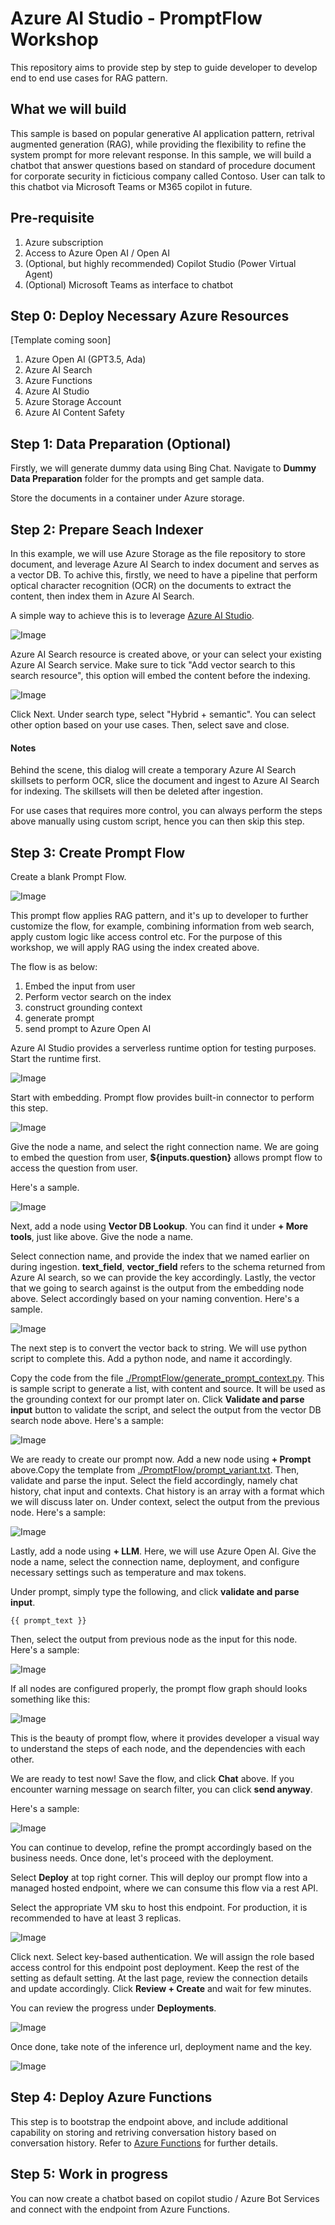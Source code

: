 # Azure AI Studio - PromptFlow Workshop
This repository aims to provide step by step to guide developer to develop end to end use cases for RAG pattern.

## What we will build
This sample is based on popular generative AI application pattern, retrival augmented generation (RAG), while providing the flexibility to refine the system prompt for more relevant response. In this sample, we will build a chatbot that answer questions based on standard of procedure document for corporate security in ficticious company called Contoso. User can talk to this chatbot via Microsoft Teams or M365 copilot in future.

## Pre-requisite
1. Azure subscription
2. Access to Azure Open AI / Open AI
3. (Optional, but highly recommended) Copilot Studio (Power Virtual Agent)
4. (Optional) Microsoft Teams as interface to chatbot

## Step 0: Deploy Necessary Azure Resources
[Template coming soon]
1. Azure Open AI (GPT3.5, Ada)
2. Azure AI Search
3. Azure Functions
4. Azure AI Studio
5. Azure Storage Account
6. Azure AI Content Safety

## Step 1: Data Preparation (Optional)
Firstly, we will generate dummy data using Bing Chat. Navigate to **Dummy Data Preparation** folder for the prompts and get sample data.

Store the documents in a container under Azure storage.



## Step 2: Prepare Seach Indexer
In this example, we will use Azure Storage as the file repository to store document, and leverage Azure AI Search to index document and serves as a vector DB. To achive this, firstly, we need to have a pipeline that perform optical character recognition (OCR) on the documents to extract the content, then index them in Azure AI Search.

A simple way to achieve this is to leverage [Azure AI Studio](https://ai.azure.com).


![Image](Assets/add-data.png)

Azure AI Search resource is created above, or your can select your existing Azure AI Search service. Make sure to tick "Add vector search to this search resource", this option will embed the content before the indexing.


![Image](Assets/select-data.png)

Click Next. Under search type, select "Hybrid + semantic". You can select other option based on your use cases. Then, select save and close.

#### Notes
Behind the scene, this dialog will create a temporary Azure AI Search skillsets to perform OCR, slice the document and ingest to Azure AI Search for indexing. The skillsets will then be deleted after ingestion.

For use cases that requires more control, you can always perform the steps above manually using custom script, hence you can then skip this step.

## Step 3: Create Prompt Flow
Create a blank Prompt Flow.

![Image](Assets/create-pf.png)

This prompt flow applies RAG pattern, and it's up to developer to further customize the flow, for example, combining information from web search, apply custom logic like access control etc. For the purpose of this workshop, we will apply RAG using the index created above.

The flow is as below:
1. Embed the input from user
2. Perform vector search on the index
3. construct grounding context
4. generate prompt
5. send prompt to Azure Open AI

Azure AI Studio provides a serverless runtime option for testing purposes. Start the runtime first.

![Image](Assets/start-runtime.png)

Start with embedding. Prompt flow provides built-in connector to perform this step.

![Image](Assets/embedding.png)

Give the node a name, and select the right connection name. We are going to embed the question from user, **${inputs.question}** allows prompt flow to access the question from user.

Here's a sample.

![Image](Assets/embedding-2.png)

Next, add a node using **Vector DB Lookup**. You can find it under **+ More tools**, just like above. Give the node a name.

Select connection name, and provide the index that we named earlier on during ingestion. **text_field**, **vector_field** refers to the schema returned from Azure AI search, so we can provide the key accordingly. Lastly, the vector that we going to search against is the output from the embedding node above. Select accordingly based on your naming convention. Here's a sample.

![Image](Assets/vector-search.png)

The next step is to convert the vector back to string. We will use python script to complete this. Add a python node, and name it accordingly.

Copy the code from the file [./PromptFlow/generate_prompt_context.py](./PromptFlow/generate_prompt_context.py). This is sample script to generate a list, with content and source. It will be used as the grounding context for our prompt later on. Click **Validate and parse input** button to validate the script, and select the output from the vector DB search node above. Here's a sample:

![Image](Assets/generate-context.png)

We are ready to create our prompt now. Add a new node using **+ Prompt** above.Copy the template from [./PromptFlow/prompt_variant.txt](./PromptFlow/prompt_variant.txt). Then, validate and parse the input. Select the field accordingly, namely chat history, chat input and contexts. Chat history is an array with a format which we will discuss later on. Under context, select the output from the previous node. Here's a sample:

![Image](./Assets/generate-prompt.png)

Lastly, add a node using **+ LLM**. Here, we will use Azure Open AI. Give the node a name, select the connection name, deployment, and configure necessary settings such as temperature and max tokens.

Under prompt, simply type the following, and click **validate and parse input**.

```text
{{ prompt_text }}
```

Then, select the output from previous node as the input for this node. Here's a sample:

![Image](Assets/chat.png)

If all nodes are configured properly, the prompt flow graph should looks something like this:

![Image](Assets/graph.png)

This is the beauty of prompt flow, where it provides developer a visual way to understand the steps of each node, and the dependencies with each other.

We are ready to test now! Save the flow, and click **Chat** above. If you encounter warning message on search filter, you can click **send anyway**.

Here's a sample:

![Image](Assets/sample-chat.png)

You can continue to develop, refine the prompt accordingly based on the business needs. Once done, let's proceed with the deployment.

Select **Deploy** at top right corner. This will deploy our prompt flow into a managed hosted endpoint, where we can consume this flow via a rest API.

Select the appropriate VM sku to host this endpoint. For production, it is recommended to have at least 3 replicas.

![Image](Assets/deploy.png)

Click next. Select key-based authentication. We will assign the role based access control for this endpoint post deployment. Keep the rest of the setting as default setting. At the last page, review the connection details and update accordingly. Click **Review + Create** and wait for few minutes.

You can review the progress under **Deployments**.

![Image](Assets/deploy-status.png)

Once done, take note of the inference url, deployment name and the key.

![Image](Assets/deploy-complete.png)

## Step 4: Deploy Azure Functions
This step is to bootstrap the endpoint above, and include additional capability on storing and retriving conversation history based on conversation history. Refer to [Azure Functions](./Azure%20Functions/README.md) for further details.

## Step 5: Work in progress
You can now create a chatbot based on copilot studio / Azure Bot Services and connect with the endpoint from Azure Functions.


